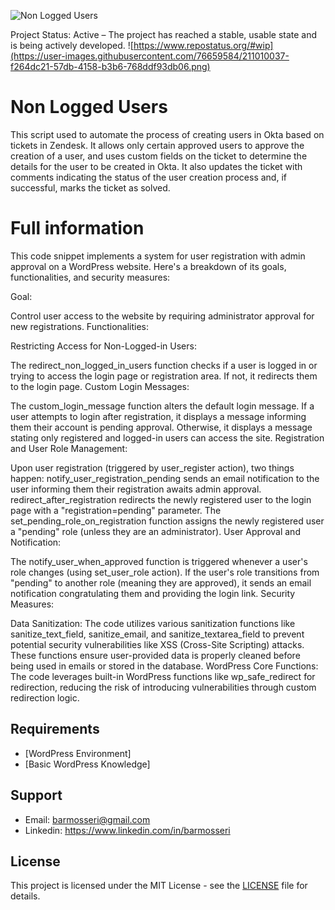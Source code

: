 ![Non Logged Users](https://ideogram.ai/api/images/direct/NuLx8mclQbmnUVtJjY3GNw.png)

Project Status: Active – The project has reached a stable, usable state and is being actively developed.
![https://www.repostatus.org/#wip](https://user-images.githubusercontent.com/76659584/211010037-f264dc21-57db-4158-b3b6-768ddf93db06.png)

#  Non Logged Users

This script used to automate the process of creating users in Okta based on tickets in Zendesk. It allows only certain approved users to approve the creation of a user, and uses custom fields on the ticket to determine the details for the user to be created in Okta. It also updates the ticket with comments indicating the status of the user creation process and, if successful, marks the ticket as solved.

# Full information
This code snippet implements a system for user registration with admin approval on a WordPress website. Here's a breakdown of its goals, functionalities, and security measures:

Goal:

Control user access to the website by requiring administrator approval for new registrations.
Functionalities:

Restricting Access for Non-Logged-in Users:

The redirect_non_logged_in_users function checks if a user is logged in or trying to access the login page or registration area.
If not, it redirects them to the login page.
Custom Login Messages:

The custom_login_message function alters the default login message.
If a user attempts to login after registration, it displays a message informing them their account is pending approval.
Otherwise, it displays a message stating only registered and logged-in users can access the site.
Registration and User Role Management:

Upon user registration (triggered by user_register action), two things happen:
notify_user_registration_pending sends an email notification to the user informing them their registration awaits admin approval.
redirect_after_registration redirects the newly registered user to the login page with a "registration=pending" parameter.
The set_pending_role_on_registration function assigns the newly registered user a "pending" role (unless they are an administrator).
User Approval and Notification:

The notify_user_when_approved function is triggered whenever a user's role changes (using set_user_role action).
If the user's role transitions from "pending" to another role (meaning they are approved), it sends an email notification congratulating them and providing the login link.
Security Measures:

Data Sanitization: The code utilizes various sanitization functions like sanitize_text_field, sanitize_email, and sanitize_textarea_field to prevent potential security vulnerabilities like XSS (Cross-Site Scripting) attacks. These functions ensure user-provided data is properly cleaned before being used in emails or stored in the database.
WordPress Core Functions: The code leverages built-in WordPress functions like wp_safe_redirect for redirection, reducing the risk of introducing vulnerabilities through custom redirection logic.

## Requirements

* [WordPress Environment]
* [Basic WordPress Knowledge]

## Support

* Email: barmosseri@gmail.com
* Linkedin: https://www.linkedin.com/in/barmosseri

## License

This project is licensed under the MIT License - see the [LICENSE](LICENSE) file for details.
